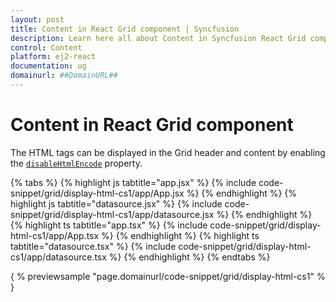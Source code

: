 ```yaml
---
layout: post
title: Content in React Grid component | Syncfusion
description: Learn here all about Content in Syncfusion React Grid component of Syncfusion Essential JS 2 and more.
control: Content 
platform: ej2-react
documentation: ug
domainurl: ##DomainURL##
---
```


# Content in React Grid component

The HTML tags can be displayed in the Grid header and content by enabling the
 [`disableHtmlEncode`](https://ej2.syncfusion.com/angular/documentation/api/grid/column/#disablehtmlencode) property.

{% tabs %}
{% highlight js tabtitle="app.jsx" %}
{% include code-snippet/grid/display-html-cs1/app/App.jsx %}
{% endhighlight %}
{% highlight js tabtitle="datasource.jsx" %}
{% include code-snippet/grid/display-html-cs1/app/datasource.jsx %}
{% endhighlight %}
{% highlight ts tabtitle="app.tsx" %}
{% include code-snippet/grid/display-html-cs1/app/App.tsx %}
{% endhighlight %}
{% highlight ts tabtitle="datasource.tsx" %}
{% include code-snippet/grid/display-html-cs1/app/datasource.tsx %}
{% endhighlight %}
{% endtabs %}

{ % previewsample "page.domainurl/code-snippet/grid/display-html-cs1" % }